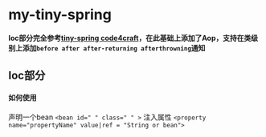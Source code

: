 # my-tiny-spring

**Ioc部分完全参考[tiny-spring code4craft](https://github.com/code4craft/tiny-spring)，在此基础上添加了Aop，支持在类级别上添加`before after after-returning afterthrowning`通知**

## Ioc部分
#### 如何使用
声明一个bean `<bean id=" " class=" " >`
注入属性 `<property name="propertyName" value|ref = "String or bean">`
